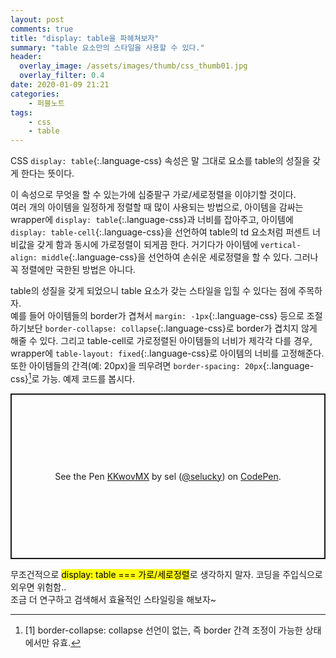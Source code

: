 ```yaml
---
layout: post
comments: true
title: "display: table을 파헤쳐보자"
summary: "table 요소만의 스타일을 사용할 수 있다."
header:
  overlay_image: /assets/images/thumb/css_thumb01.jpg
  overlay_filter: 0.4
date: 2020-01-09 21:21
categories:
    - 퍼블노트
tags:
    - css
    - table
---
```

CSS ```display: table```{:.language-css} 속성은 말 그대로 요소를 table의 성질을 갖게 한다는 뜻이다.

이 속성으로 무엇을 할 수 있는가에 십중팔구 가로/세로정렬을 이야기할 것이다.  
여러 개의 아이템을 일정하게 정렬할 때 많이 사용되는 방법으로, 아이템을 감싸는 wrapper에 ```display: table```{:.language-css}과 너비를 잡아주고, 아이템에 ```display: table-cell```{:.language-css}을 선언하여 table의 td 요소처럼 퍼센트 너비값을 갖게 함과 동시에 가로정렬이 되게끔 한다. 거기다가 아이템에 ```vertical-align: middle```{:.language-css}을 선언하여 손쉬운 세로정렬을 할 수 있다. 그러나 꼭 정렬에만 국한된 방법은 아니다.

table의 성질을 갖게 되었으니 table 요소가 갖는 스타일을 입힐 수 있다는 점에 주목하자.  
예를 들어 아이템들의 border가 겹쳐서 ```margin: -1px```{:.language-css} 등으로 조절하기보단 ```border-collapse: collapse```{:.language-css}로 border가 겹치지 않게 해줄 수 있다. 그리고 table-cell로 가로정렬된 아이템들의 너비가 제각각 다를 경우, wrapper에 ```table-layout: fixed```{:.language-css}로 아이템의 너비를 고정해준다. 또한 아이템들의 간격(예: 20px)을 띄우려면 ```border-spacing: 20px```{:.language-css}[^1]로 가능. 예제 코드를 봅시다.

<p class="codepen" data-height="265" data-theme-id="default" data-default-tab="css,result" data-user="selucky" data-slug-hash="KKwovMX" style="height: 265px; box-sizing: border-box; display: flex; align-items: center; justify-content: center; border: 2px solid; margin: 1em 0; padding: 1em;" data-pen-title="KKwovMX">
  <span>See the Pen <a href="https://codepen.io/selucky/pen/KKwovMX">
  KKwovMX</a> by sel (<a href="https://codepen.io/selucky">@selucky</a>)
  on <a href="https://codepen.io">CodePen</a>.</span>
</p>
<script async src="https://static.codepen.io/assets/embed/ei.js"></script>

무조건적으로 <mark>display: table === 가로/세로정렬</mark>로 생각하지 말자. 코딩을 주입식으로 외우면 위험함..  
조금 더 연구하고 검색해서 효율적인 스타일링을 해보자~

[^1]: [1] border-collapse: collapse 선언이 없는, 즉 border 간격 조정이 가능한 상태에서만 유효.
